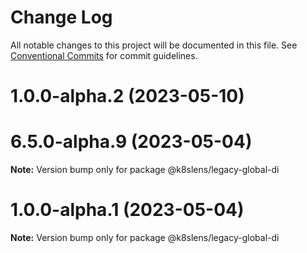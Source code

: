 # Change Log

All notable changes to this project will be documented in this file.
See [Conventional Commits](https://conventionalcommits.org) for commit guidelines.

# 1.0.0-alpha.2 (2023-05-10)



# 6.5.0-alpha.9 (2023-05-04)

**Note:** Version bump only for package @k8slens/legacy-global-di





# 1.0.0-alpha.1 (2023-05-04)

**Note:** Version bump only for package @k8slens/legacy-global-di
